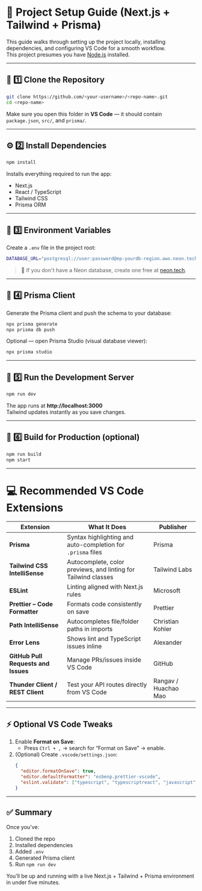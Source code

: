 # 🧩 Project Setup Guide (Next.js + Tailwind + Prisma)

This guide walks through setting up the project locally, installing dependencies, and configuring VS Code for a smooth workflow. <br>
This project presumes you have [Node.js](https://nodejs.org/en) installed.

---

## 🚀 1️⃣ Clone the Repository

```bash
git clone https://github.com/<your-username>/<repo-name>.git
cd <repo-name>
```

Make sure you open this folder in **VS Code** — it should contain `package.json`, `src/`, and `prisma/`.

---

## ⚙️ 2️⃣ Install Dependencies

```bash
npm install
```

Installs everything required to run the app:
- Next.js  
- React / TypeScript  
- Tailwind CSS  
- Prisma ORM  

---

## 🧮 3️⃣ Environment Variables

Create a `.env` file in the project root:

```bash
DATABASE_URL="postgresql://user:password@ep-yourdb-region.aws.neon.tech/neondb?sslmode=require"
```

> 🧠 If you don't have a Neon database, create one free at [neon.tech](https://neon.tech).

---

## 🔧 4️⃣ Prisma Client

Generate the Prisma client and push the schema to your database:

```bash
npx prisma generate
npx prisma db push
```

Optional — open Prisma Studio (visual database viewer):

```bash
npx prisma studio
```

---

## 🎨 5️⃣ Run the Development Server

```bash
npm run dev
```

The app runs at **http://localhost:3000**  
Tailwind updates instantly as you save changes.

---

## 🧱 6️⃣ Build for Production (optional)

```bash
npm run build
npm start
```

---

# 💻 Recommended VS Code Extensions

| Extension | What It Does | Publisher |
|------------|---------------|------------|
| **Prisma** | Syntax highlighting and auto-completion for `.prisma` files | Prisma |
| **Tailwind CSS IntelliSense** | Autocomplete, color previews, and linting for Tailwind classes | Tailwind Labs |
| **ESLint** | Linting aligned with Next.js rules | Microsoft |
| **Prettier – Code Formatter** | Formats code consistently on save | Prettier |
| **Path IntelliSense** | Autocompletes file/folder paths in imports | Christian Kohler |
| **Error Lens** | Shows lint and TypeScript issues inline | Alexander |
| **GitHub Pull Requests and Issues** | Manage PRs/issues inside VS Code | GitHub |
| **Thunder Client / REST Client** | Test your API routes directly from VS Code | Rangav / Huachao Mao |

---

## ⚡ Optional VS Code Tweaks

1. Enable **Format on Save**:  
   - Press `Ctrl + ,` → search for “Format on Save” → enable.  
2. (Optional) Create `.vscode/settings.json`:
   ```json
   {
     "editor.formatOnSave": true,
     "editor.defaultFormatter": "esbenp.prettier-vscode",
     "eslint.validate": ["typescript", "typescriptreact", "javascript", "javascriptreact"]
   }
   ```

---

## ✅ Summary

Once you’ve:
1. Cloned the repo  
2. Installed dependencies  
3. Added `.env`  
4. Generated Prisma client  
5. Run `npm run dev`

You’ll be up and running with a live Next.js + Tailwind + Prisma environment in under five minutes.
